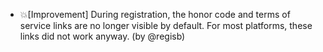 - 💥[Improvement] During registration, the honor code and terms of service links are no longer visible by default. For most platforms, these links did not work anyway. (by @regisb)
